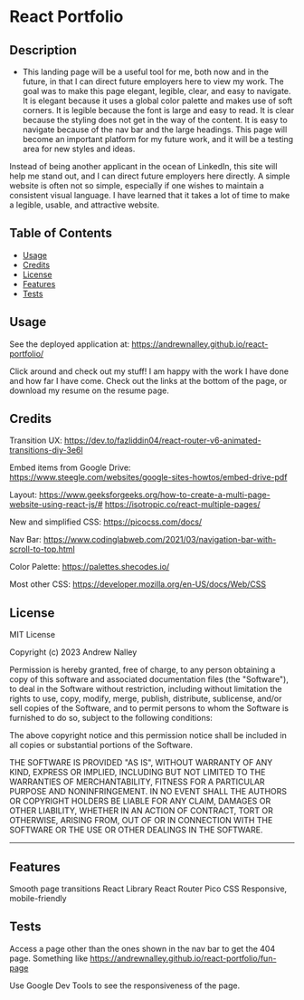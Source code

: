# React Portfolio

## Description

- This landing page will be a useful tool for me, both now and in the future, in that I can direct future employers here to view my work. The goal was to make this page elegant, legible, clear, and easy to navigate. It is elegant because it uses a global color palette and makes use of soft corners. It is legible because the font is large and easy to read. It is clear because the styling does not get in the way of the content. It is easy to navigate because of the nav bar and the large headings. This page will become an important platform for my future work, and it will be a testing area for new styles and ideas. 

Instead of being another applicant in the ocean of LinkedIn, this site will help me stand out, and I can direct future employers here directly. A simple website is often not so simple, especially if one wishes to maintain a consistent visual language. I have learned that it takes a lot of time to make a legible, usable, and attractive website. 


## Table of Contents

- [Usage](#usage)
- [Credits](#credits)
- [License](#license)
- [Features](#features)
- [Tests](#tests)


## Usage

See the deployed application at: https://andrewnalley.github.io/react-portfolio/

Click around and check out my stuff! I am happy with the work I have done and how far I have come. Check out the links at the bottom of the page, or download my resume on the resume page. 


## Credits

Transition UX:
https://dev.to/fazliddin04/react-router-v6-animated-transitions-diy-3e6l

Embed items from Google Drive:
https://www.steegle.com/websites/google-sites-howtos/embed-drive-pdf

Layout: 
https://www.geeksforgeeks.org/how-to-create-a-multi-page-website-using-react-js/#
https://isotropic.co/react-multiple-pages/

New and simplified CSS: 
https://picocss.com/docs/

Nav Bar:
https://www.codinglabweb.com/2021/03/navigation-bar-with-scroll-to-top.html

Color Palette: 
https://palettes.shecodes.io/

Most other CSS: 
https://developer.mozilla.org/en-US/docs/Web/CSS


## License

MIT License

Copyright (c) 2023 Andrew Nalley

Permission is hereby granted, free of charge, to any person obtaining a copy
of this software and associated documentation files (the "Software"), to deal
in the Software without restriction, including without limitation the rights
to use, copy, modify, merge, publish, distribute, sublicense, and/or sell
copies of the Software, and to permit persons to whom the Software is
furnished to do so, subject to the following conditions:

The above copyright notice and this permission notice shall be included in all
copies or substantial portions of the Software.

THE SOFTWARE IS PROVIDED "AS IS", WITHOUT WARRANTY OF ANY KIND, EXPRESS OR
IMPLIED, INCLUDING BUT NOT LIMITED TO THE WARRANTIES OF MERCHANTABILITY,
FITNESS FOR A PARTICULAR PURPOSE AND NONINFRINGEMENT. IN NO EVENT SHALL THE
AUTHORS OR COPYRIGHT HOLDERS BE LIABLE FOR ANY CLAIM, DAMAGES OR OTHER
LIABILITY, WHETHER IN AN ACTION OF CONTRACT, TORT OR OTHERWISE, ARISING FROM,
OUT OF OR IN CONNECTION WITH THE SOFTWARE OR THE USE OR OTHER DEALINGS IN THE
SOFTWARE.

---

## Features

Smooth page transitions
React Library
React Router
Pico CSS
Responsive, mobile-friendly


## Tests

Access a page other than the ones shown in the nav bar to get the 404 page. Something like https://andrewnalley.github.io/react-portfolio/fun-page

Use Google Dev Tools to see the responsiveness of the page.
